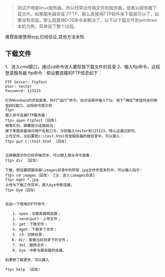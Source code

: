 > 测试环境是linux服务器，所以经常会传输文件到服务器，或者从服务器下载文件。如果服务器安装了FTP，那么直接用FTP软件来下载就可以了，如果没有安装，那么就要用DOS命令来解决了，以下以下载文件到windows本机为例，简单说下整个过程。

推荐直接使用scp,已经验证,其他方法未知

## 下载文件
1、进入cmd窗口，通过cd命令进入要存放下载文件的目录
2、输入ftp命令，远程登录服务器
ftp命令：假设要连接的FTP信息如下：

```
FTP Server: FtpTest 
User: tester 
Password: 123123 

打开Windows的开始菜单，执行“运行”命令，在对话框中输入ftp，按下“确定”按钮将会切换至DOS窗口，出现命令提示符 
ftp> 
键入命令连接FTP服务器： 
ftp> open FtpTest (回车) 
稍等片刻，屏幕提示连接成功：
接下来服务器询问用户名和口令，分别输入tester和123123，待认证通过即可。 
上传文件，比如要把c:\test.html传至服务器的根目录中，可以键入： 
ftp> put c:\test.html （回车） 


当屏幕提示你已经传输完毕，可以键入相关命令查看： 
ftp> dir （回车） 

下载，假设要把服务器\images目录中的所有.jpg文件传至本机中，可以输入指令： 
ftp> cd images（回车） [注：进入\images目录] 
ftp> mget *.jpg 
上传与下载工作完毕，键入bye中断连接。 
ftp> bye（回车） 


总结一下常用的FTP命令： 

　　1. open：与服务器相连接； 
　　2. send(put)：上传文件； 
　　3. get：下载文件； 
　　4. mget：下载多个文件； 
　　5. cd：切换目录； 
   6. dir：查看当前目录下的文件； 
　　7. del：删除文件； 
　　8. bye：中断与服务器的连接。 

如果想了解更多，可以键入 

ftp> help （回车） 

```